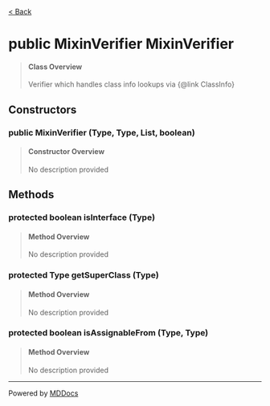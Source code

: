 [< Back](../README.md)
# public MixinVerifier MixinVerifier #
>#### Class Overview ####
>Verifier which handles class info lookups via {@link ClassInfo}
## Constructors ##
### public MixinVerifier (Type, Type, List, boolean) ###
>#### Constructor Overview ####
>No description provided
>
## Methods ##
### protected boolean isInterface (Type) ###
>#### Method Overview ####
>No description provided
>
### protected Type getSuperClass (Type) ###
>#### Method Overview ####
>No description provided
>
### protected boolean isAssignableFrom (Type, Type) ###
>#### Method Overview ####
>No description provided
>

---
Powered by [MDDocs](https://github.com/VRCube/MDDocs)